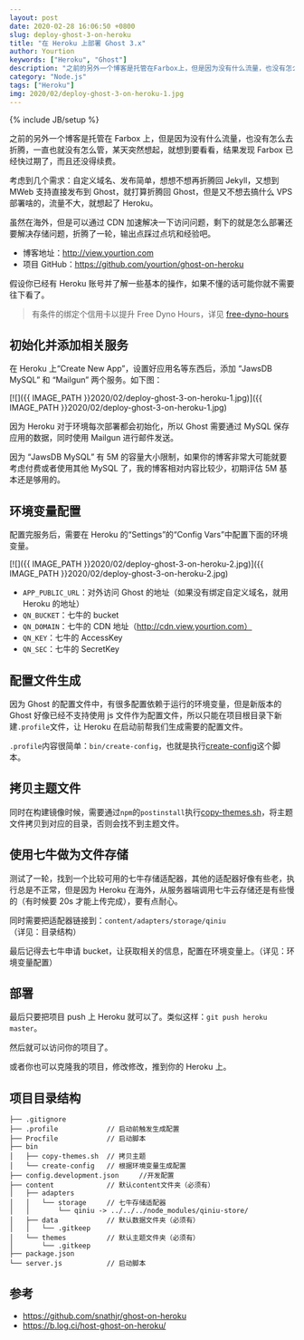 ```yaml
---
layout: post
date: 2020-02-28 16:06:50 +0800
slug: deploy-ghost-3-on-heroku
title: "在 Heroku 上部署 Ghost 3.x"
author: Yourtion
keywords: ["Heroku", "Ghost"]
description: "之前的另外一个博客是托管在Farbox上，但是因为没有什么流量，也没有怎么去折腾，一直也就没有怎么管，某天突然想起，就想到要看看，结果发现Farbox已经快过期了，而且还没得续费。考虑到几个需求：自定义域名、发布简单，想想不想再折腾回Jekyll，又想到 MWeb 支持直接发布到 Ghost，就打算折腾回 Ghost，但是又不想去搞什么VPS部署啥的，流量不大，就想起了Heroku。"
category: "Node.js"
tags: ["Heroku"]
img: 2020/02/deploy-ghost-3-on-heroku-1.jpg
---
```

{% include JB/setup %}

之前的另外一个博客是托管在 Farbox 上，但是因为没有什么流量，也没有怎么去折腾，一直也就没有怎么管，某天突然想起，就想到要看看，结果发现 Farbox 已经快过期了，而且还没得续费。

考虑到几个需求：自定义域名、发布简单，想想不想再折腾回 Jekyll，又想到 MWeb 支持直接发布到 Ghost，就打算折腾回 Ghost，但是又不想去搞什么 VPS 部署啥的，流量不大，就想起了 Heroku。

虽然在海外，但是可以通过 CDN 加速解决一下访问问题，剩下的就是怎么部署还要解决存储问题，折腾了一轮，输出点踩过点坑和经验吧。

- 博客地址：http://view.yourtion.com
- 项目 GitHub：https://github.com/yourtion/ghost-on-heroku

假设你已经有 Heroku 账号并了解一些基本的操作，如果不懂的话可能你就不需要往下看了。

> 有条件的绑定个信用卡以提升 Free Dyno Hours，详见 [free-dyno-hours](https://devcenter.heroku.com/articles/free-dyno-hours#usage)

## 初始化并添加相关服务

在 Heroku 上“Create New App”，设置好应用名等东西后，添加 “JawsDB MySQL” 和 “Mailgun” 两个服务。如下图：

[![]({{ IMAGE_PATH }}2020/02/deploy-ghost-3-on-heroku-1.jpg)]({{ IMAGE_PATH }}2020/02/deploy-ghost-3-on-heroku-1.jpg)

因为 Heroku 对于环境每次部署都会初始化，所以 Ghost 需要通过 MySQL 保存应用的数据，同时使用 Mailgun 进行邮件发送。

因为 “JawsDB MySQL” 有 5M 的容量大小限制，如果你的博客非常大可能就要考虑付费或者使用其他 MySQL 了，我的博客相对内容比较少，初期评估 5M 基本还是够用的。

## 环境变量配置

配置完服务后，需要在 Heroku 的“Settings”的“Config Vars”中配置下面的环境变量。

[![]({{ IMAGE_PATH }}2020/02/deploy-ghost-3-on-heroku-2.jpg)]({{ IMAGE_PATH }}2020/02/deploy-ghost-3-on-heroku-2.jpg)

- `APP_PUBLIC_URL`：对外访问 Ghost 的地址（如果没有绑定自定义域名，就用 Heroku 的地址）
- `QN_BUCKET`：七牛的 bucket
- `QN_DOMAIN`：七牛的 CDN 地址（http://cdn.view.yourtion.com）
- `QN_KEY`：七牛的 AccessKey
- `QN_SEC`：七牛的 SecretKey

## 配置文件生成

因为 Ghost 的配置文件中，有很多配置依赖于运行的环境变量，但是新版本的 Ghost 好像已经不支持使用 js 文件作为配置文件，所以只能在项目根目录下新建`.profile`文件，让 Heroku 在启动前帮我们生成需要的配置文件。

`.profile`内容很简单：`bin/create-config`，也就是执行[create-config](https://github.com/yourtion/ghost-on-heroku/blob/master/bin/create-config)这个脚本。

## 拷贝主题文件

同时在构建镜像时候，需要通过`npm`的`postinstall`执行[copy-themes.sh](https://github.com/yourtion/ghost-on-heroku/blob/master/bin/copy-themes.sh)，将主题文件拷贝到对应的目录，否则会找不到主题文件。

## 使用七牛做为文件存储

测试了一轮，找到一个比较可用的七牛存储适配器，其他的适配器好像有些老，执行总是不正常，但是因为 Heroku 在海外，从服务器端调用七牛云存储还是有些慢的（有时候要 20s 才能上传完成），要有点耐心。

同时需要把适配器链接到：`content/adapters/storage/qiniu`（详见：目录结构）

最后记得去七牛申请 bucket，让获取相关的信息，配置在环境变量上。（详见：环境变量配置）

## 部署

最后只要把项目 push 上 Heroku 就可以了。类似这样：`git push heroku master`。

然后就可以访问你的项目了。

或者你也可以克隆我的项目，修改修改，推到你的 Heroku 上。

## 项目目录结构

```tree
├── .gitignore
├── .profile            // 启动前触发生成配置
├── Procfile            // 启动脚本
├── bin
│   ├── copy-themes.sh  // 拷贝主题
│   └── create-config   // 根据环境变量生成配置
├── config.development.json     //开发配置
├── content             // 默认content文件夹（必须有）
│   ├── adapters
│   │   └── storage     // 七牛存储适配器
│   │       └── qiniu -> ../../../node_modules/qiniu-store/
│   ├── data            // 默认数据文件夹（必须有）
│   │   └── .gitkeep
│   └── themes          // 默认主题文件夹（必须有）
│       └── .gitkeep
├── package.json
└── server.js           // 启动脚本
```

## 参考

- https://github.com/snathjr/ghost-on-heroku
- https://b.log.ci/host-ghost-on-heroku/
